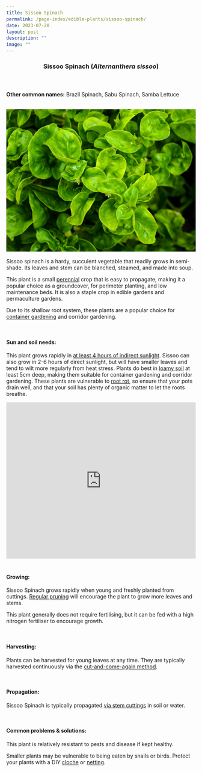 ```yaml
---
title: Sissoo Spinach
permalink: /page-index/edible-plants/sissoo-spinach/
date: 2023-07-20
layout: post
description: ""
image: ""
---
```

<header>
	<h3>Sissoo Spinach (<em>Alternanthera sissoo</em>)</h3>
</header>
	
<section>
	<p><strong>Other common names:</strong> Brazil Spinach, Sabu Spinach, Samba Lettuce</p>
	<br>
</section>

<section>
	<img title="Photo by Jacqueline Chua." src="/images/Plants/SissooSpinach_JacChua.jpg">
	<p>Sissoo spinach is a hardy, succulent vegetable that readily grows in semi-shade. Its leaves and stem can be blanched, steamed, and made into soup.</p>
	<p>This plant is a small <a href="/learn-more-about-gardening/glossary/#p">perennial</a> crop that is easy to propagate, making it a popular choice as a groundcover, for perimeter planting, and low maintenance beds. It is also a staple crop in edible gardens and permaculture gardens.</p>
	<p>Due to its shallow root system, these plants are a popular choice for <a href="/page-index/horticulture-techniques/planting-in-containers">container gardening</a> and corridor gardening.</p>       
	<br>
</section>

<section>
	<h4>Sun and soil needs:</h4>
	<p>This plant grows rapidly in <a href="/page-index/horticulture-techniques/gauging-light/">at least 4 hours of indirect sunlight</a>. Sissoo can also grow in 2-6 hours of direct sunlight, but will have smaller leaves and tend to wilt more regularly from heat stress. Plants do best in <a href="/page-index/horticulture-techniques/soil/">loamy soil</a> at least 5cm deep, making them suitable for container gardening and corridor gardening. These plants are vulnerable to <a href="/page-index/plant-problems/root-rot/">root rot</a>, so ensure that your pots drain well, and that your soil has plenty of organic matter to let the roots breathe.</p>
	<iframe width="100%" height="415" src="https://www.youtube.com/embed/SfuujJwcZR8" title="YouTube video player" frameborder="0" allow="accelerometer; autoplay; clipboard-write; encrypted-media; gyroscope; picture-in-picture; web-share" allowfullscreen=""></iframe>	<br>
	<br>
</section>

<section>
	<h4>Growing:</h4>
	<p>Sissoo Spinach grows rapidly when young and freshly planted from cuttings. <a href="/page-index/horticulture-techniques/pruning/">Regular pruning</a> will encourage the plant to grow more leaves and stems.</p>
	<p>This plant generally does not require fertilising, but it can be fed with a high nitrogen fertiliser to encourage growth.</p>
<br>
</section>

<section>
	<h4>Harvesting:</h4>
	<p>Plants can be harvested for young leaves at any time. They are typically harvested continuously via the <a href="/page-index/horticulture-techniques/cut-and-come-again/">cut-and-come-again method</a>.</p>
	<br>
</section>

<section>
	<h4>Propagation:</h4>
	<p>Sissoo Spinach is typically propagated <a href="/page-index/horticulture-techniques/propagating-by-cuttings/">via stem cuttings</a> in soil or water.</p>
	<br>
</section>

<section>
	<h4>Common problems &amp; solutions:</h4>
	<p>This plant is relatively resistant to pests and disease if kept healthy.</p>
	<p>Smaller plants may be vulnerable to being eaten by snails or birds. Protect your plants with a DIY <a href="/page-index/horticulture-techniques/cloches/">cloche</a> or <a href="/page-index/hardscapes/netting/">netting</a>.</p>
	<br>
</section>